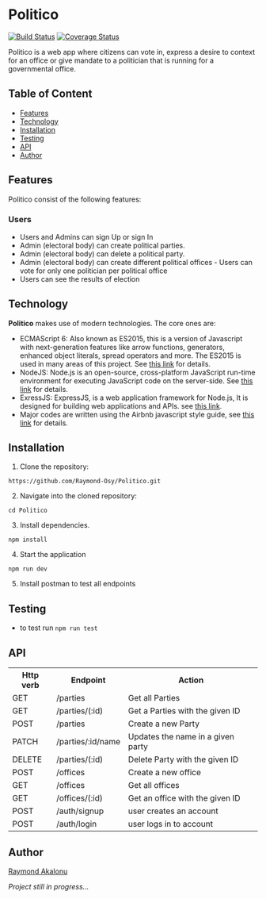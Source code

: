 # Politico

[![Build Status](https://travis-ci.com/Raymond-Osy/Politico.svg?branch=develop)](https://travis-ci.com/Raymond-Osy/Politico)
[![Coverage Status](https://coveralls.io/repos/github/Raymond-Osy/Politico/badge.svg?branch=develop)](https://coveralls.io/github/Raymond-Osy/Politico?branch=develop)

Politico is a web app where citizens can vote in, express a desire to context for an office or give mandate to a politician that is running for a governmental office.

## Table of Content

* [Features](#features)
* [Technology](#technology)
* [Installation](#installation)
* [Testing](#testing)
* [API](#API)
* [Author](#Author)

## Features
Politico consist of the following features:
###  Users
- Users and Admins can sign Up or sign In
- Admin (electoral body) can create political parties.
- Admin (electoral body) can delete a political party.
- Admin (electoral body) can create different political offices
​- Users can vote for only one politician per political office
- Users can see the results of election

## Technology

**Politico** makes use of modern technologies. The core ones are:

* ECMAScript 6: Also known as ES2015, this is a version of Javascript with
    next-generation features like arrow functions, generators, enhanced object literals,
    spread operators and more. The ES2015 is used in many areas of this project. See [this link](https://en.wikipedia.org/wiki/ECMAScript) for details.
* NodeJS: Node.js is an open-source, cross-platform JavaScript run-time environment for executing JavaScript code on the server-side.
    See [this link](https://en.wikipedia.org/wiki/Node.js) for details.
* ExressJS: ExpressJS, is a web application framework for Node.js, It is designed for building web applications and APIs.
    see [this link](https://en.wikipedia.org/wiki/Express.js).
* Major codes are written using the Airbnb javascript style guide, see [this link](https://github.com/airbnb/javascript) for details.

## Installation
1. Clone the repository:
```
https://github.com/Raymond-Osy/Politico.git
```
2. Navigate into the cloned repository:
```
cd Politico
```
3. Install dependencies.
```
npm install
```
4. Start the application
```
npm run dev
```
5. Install postman to test all endpoints

## Testing
- to test run `npm run test`

## API
<table>
<tr><th>Http verb</th><th>Endpoint</th><th>Action</th></tr>
<tr> <td>GET</td> <td> /parties </td> <td>Get all Parties</td></tr>
<tr> <td>GET</td><td>/parties/(:id)  </td><td>Get a Parties with the given ID</td></tr>
<tr> <td>POST</td> <td>/parties </td><td>Create a new Party</td></tr>
<tr><td>PATCH</td><td>/parties/:id/name</td><td>  Updates the name in a given party </td></tr>
<tr><td>DELETE</td><td>/parties/(:id)</td><td>  Delete Party with the given ID </td></tr>
<tr><td>POST</td> <td>/offices </td><td>Create a new office</td></tr>
<tr> <td>GET</td> <td> /offices </td> <td>Get all offices</td></tr>
<tr> <td>GET</td><td>/offices/(:id)  </td><td>Get an office with the given ID</td></tr>
<tr> <td>POST</td> <td>/auth/signup </td><td>user creates an account</td></tr>
<tr> <td>POST</td> <td>/auth/login </td><td>user logs in to account</td></tr>
</table>

## Author
[Raymond Akalonu](https://www.gitshowcase.com/raymond-osy)

<i>Project still in progress...</i>